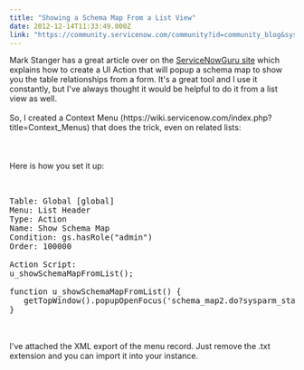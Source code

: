 ```yaml
---
title: "Showing a Schema Map From a List View"
date: 2012-12-14T11:33:49.000Z
link: "https://community.servicenow.com/community?id=community_blog&sys_id=e26e22eddbd0dbc01dcaf3231f9619f9"
---
```

<p>Mark Stanger has a great article over on the <a title="w.servicenowguru.com/system-ui/ui-actions-system-ui/schema-map-any-form" href="http://www.servicenowguru.com/system-ui/ui-actions-system-ui/schema-map-any-form">ServiceNowGuru site</a> which explains how to create a UI Action that will popup a schema map to show you the table relationships from a form. It's a great tool and I use it constantly, but I've always thought it would be helpful to do it from a list view as well.<br /><br />So, I created a Context Menu (https://wiki.servicenow.com/index.php?title=Context_Menus) that does the trick, even on related lists:<br /><br /><img  alt="" class="jive-image" src="9f8561cedb101744e9737a9e0f9619db.iix" /><br /><!--break--><br /><br />Here is how you set it up:<pre __default_attr="plain" __jive_macro_name="code" class="jive_text_macro jive_macro_code"><br /><br />Table: Global [global]<br />Menu: List Header<br />Type: Action<br />Name: Show Schema Map<br />Condition: gs.hasRole("admin")<br />Order: 100000<br /><br />Action Script:<br />u_showSchemaMapFromList();<br /><br />function u_showSchemaMapFromList() {<br />   getTopWindow().popupOpenFocus('schema_map2.do?sysparm_stack=no&amp;sysparm_attributes=table=' + g_list.tableName, 'super_schema', 950, 700, '', false, false);<br />}<br /></pre><br /><br />I've attached the XML export of the menu record. Just remove the .txt extension and you can import it into your instance.</p>